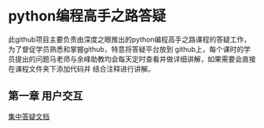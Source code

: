 # python编程高手之路答疑  
此github项目主要负责由深度之眼推出的python编程高手之路课程的答疑工作，为了督促学员熟悉和掌握github，特意将答疑平台放到
github上，每个课时的学员提出的问题马老师与余峰助教均会每天定时查看并做详细讲解，如果需要会直接在课程文件夹下添加代码并
结合注释进行讲解。  
## 第一章 用户交互  
[集中答疑文档]([/lession_1/lession_1.md])
